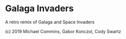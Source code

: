 # Galaga Invaders

A retro remix of Galaga and Space Invaders

(c) 2019 Michael Commins, Gabor Konczol, Cody Swartz

